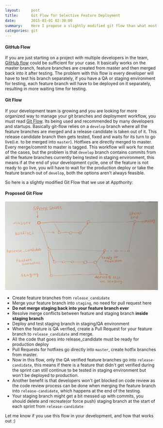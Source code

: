```yaml
---
layout:     post
title:      Git Flow for Selective Feature Deployment
date:       2015-03-01 02:30:00
summary:    Here I propose a slightly modified git flow than what most startups use. Read more if you aren't satisfied with your existing git branching model.
categories: git
---
```


#### GitHub Flow
If you are just starting on a project with multiple developers in the team, [GitHub flow](http://scottchacon.com/2011/08/31/github-flow.html) could be sufficient for your case. It basically works on the master branch, feature branches are created from master and then merged back into it after testing. The problem with this flow is every developer will have to test his branch separately, if you have a QA or staging environment for testing, each feature branch will have to be deployed on it separately, resulting in more waiting time for testing.


#### Git Flow
If your development team is growing and you are looking for more organized way to manage your git branches and deployment workflow, you must read [Git Flow](http://nvie.com/posts/a-successful-git-branching-model/). Its being used and recommended by many developers and startups. 
Basically git-flow relies on a `develop` branch where all the feature branches are merged and a release candidate is taken out of it. This release candidate branch then gets tested, fixed and waits for its turn to go live(i.e. to be merged into `master`). Hotfixes are directly merged to master. Every merge/commit to master is tagged. This workflow will work for most of the cases, but the problem is that `develop` branch contains commits from all the feature branches currently being tested in staging environment, this means if at the end of your development cycle, one of the feature is not ready to go live, you will have to wait for the production deploy or take the feature branch out of `develop`, both the options aren't always feasible.

So here is a slightly modified Git Flow that we use at Appthority:

#### Proposed Git Flow

![Appthority Git Flow](/images/git-flow.jpg)

* Create feature branches from `release_candidate`
* Merge your feature branch into `staging`, no need for pull request here
* __Do not merge staging back into your feature branch ever__
* Resolve merge conflicts between feature and staging branch __inside staging branch__
* Deploy and test staging branch in staging/QA environment
* When the feature is QA verified, create a Pull Request for your feature branch to `release_candidate` and merge.
* All the code that goes into release_candidate must be ready for production deploy
* Pull Requests for hotfixes go directly into `master`, create hotfix branches from master.
* Now in this flow, only the QA verified feature branches go into `release-candidate`, this means if there is a feature that didn't get verified during the sprint can still continue to be tested in staging environment but won't be deployed to production.
* Another benefit is that developers won't get blocked on code review as the code review process can be done when merging the feature branch into `release-candidate`, which happens at the end of the testing.
* Your staging branch might get a bit messed up with commits, you should delete and recreate(or force push) staging branch at the start of each sprint from `release-candidate`

Let me know if you use this flow in your development, and how that works out :)